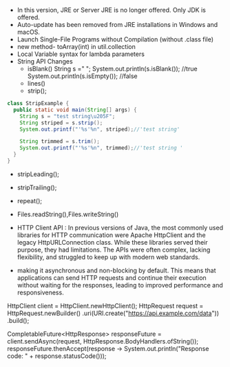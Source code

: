 * In this version, JRE or Server JRE is no longer offered. Only JDK is offered.
* Auto-update has been removed from JRE installations in Windows and macOS.
* Launch Single-File Programs without Compilation (without .class file)
* new method- toArray(int) in util.collection
* Local Variable syntax for lambda parameters
* String API Changes
   * isBlank()
     String s =" ";
     System.out.println(s.isBlank()); //true
     System.out.println(s.isEmpty()); //false
   * lines()
   * strip();
```JAVA
class StripExample {
  public static void main(String[] args) {
    String s = "test string\u205F";
    String striped = s.strip();
    System.out.printf("'%s'%n", striped);//'test string'

    String trimmed = s.trim();
    System.out.printf("'%s'%n", trimmed);//'test string '
  }
}
```
   * stripLeading();
   * stripTrailing();
   * repeat();

* Files.readString(),Files.writeString()
* HTTP Client API : In previous versions of Java, the most commonly used libraries for HTTP communication were Apache HttpClient and the legacy HttpURLConnection class. While these libraries served their purpose, they had limitations. The APIs were often complex, lacking flexibility, and struggled to keep up with modern web standards.
* making it asynchronous and non-blocking by default. This means that applications can send HTTP requests and continue their execution without waiting for the responses, leading to improved performance and responsiveness.

HttpClient client = HttpClient.newHttpClient();
  HttpRequest request = HttpRequest.newBuilder()
  .uri(URI.create("https://api.example.com/data"))
  .build();

CompletableFuture<HttpResponse<String>> responseFuture =
client.sendAsync(request, HttpResponse.BodyHandlers.ofString());
responseFuture.thenAccept(response ->
System.out.println("Response code: " + response.statusCode()));
